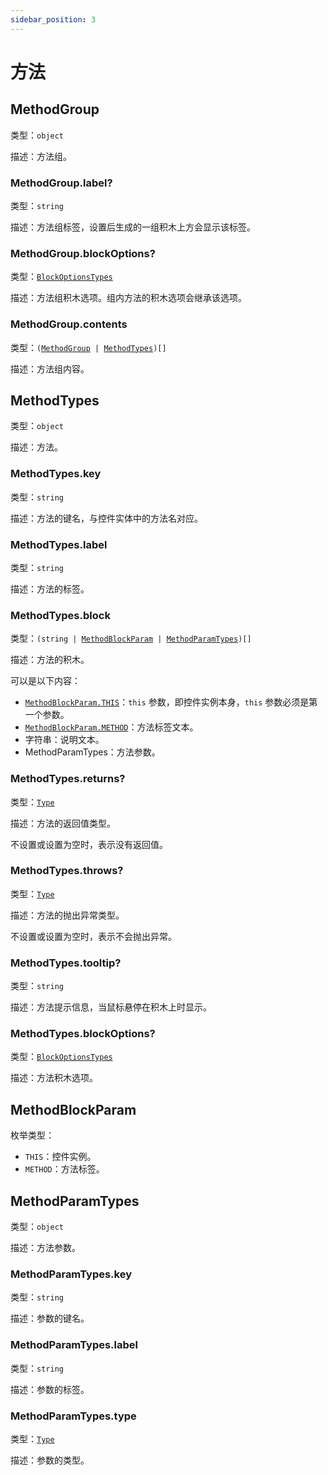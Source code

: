 ```yaml
---
sidebar_position: 3
---
```


# 方法

## MethodGroup

类型：`object`

描述：方法组。

### MethodGroup.label?

类型：`string`

描述：方法组标签，设置后生成的一组积木上方会显示该标签。

### MethodGroup.blockOptions?

类型：<code>[BlockOptionsTypes](./block-options#blockoptionstypes)</code>

描述：方法组积木选项。组内方法的积木选项会继承该选项。

### MethodGroup.contents

类型：<code>([MethodGroup](#methodgroup) | [MethodTypes](#methodtypes))[]</code>

描述：方法组内容。

## MethodTypes

类型：`object`

描述：方法。

### MethodTypes.key

类型：`string`

描述：方法的键名，与控件实体中的方法名对应。

### MethodTypes.label

类型：`string`

描述：方法的标签。

### MethodTypes.block

类型：<code>(string | [MethodBlockParam](#methodblockparam) | [MethodParamTypes](#methodparamtypes))[]</code>

描述：方法的积木。

可以是以下内容：

- <code>[MethodBlockParam.THIS](#methodblockparam)</code>：`this` 参数，即控件实例本身，`this` 参数必须是第一个参数。
- <code>[MethodBlockParam.METHOD](#methodblockparam)</code>：方法标签文本。
- 字符串：说明文本。
- MethodParamTypes：方法参数。

### MethodTypes.returns?

类型：<code>[Type](./type)</code>

描述：方法的返回值类型。

不设置或设置为空时，表示没有返回值。

### MethodTypes.throws?

类型：<code>[Type](./type)</code>

描述：方法的抛出异常类型。

不设置或设置为空时，表示不会抛出异常。

### MethodTypes.tooltip?

类型：`string`

描述：方法提示信息，当鼠标悬停在积木上时显示。

### MethodTypes.blockOptions?

类型：<code>[BlockOptionsTypes](./block-options#blockoptionstypes)</code>

描述：方法积木选项。

## MethodBlockParam

枚举类型：

- `THIS`：控件实例。
- `METHOD`：方法标签。

## MethodParamTypes

类型：`object`

描述：方法参数。

### MethodParamTypes.key

类型：`string`

描述：参数的键名。

### MethodParamTypes.label

类型：`string`

描述：参数的标签。

### MethodParamTypes.type

类型：<code>[Type](./type)</code>

描述：参数的类型。
